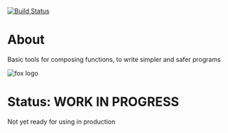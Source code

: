[![Build Status](https://travis-ci.org/ikr/fyrfyrfyr.svg?branch=master)](https://travis-ci.org/ikr/fyrfyrfyr)

# About

Basic tools for composing functions, to write simpler and safer programs

![fox logo](https://ikr.su/h/img/fyrfyrfyr.png)

# Status: WORK IN PROGRESS

Not yet ready for using in production
